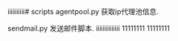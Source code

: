 iiiiiiiiii# scripts
agentpool.py  获取ip代理池信息.

sendmail.py   发送邮件脚本.
iiiiiiiiiiiiii
11111111
11111111
